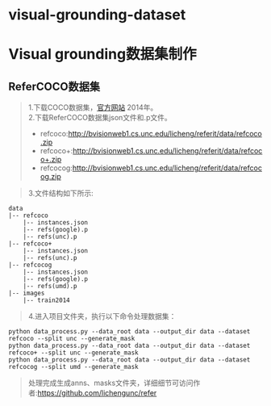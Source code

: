 # visual-grounding-dataset
Visual grounding数据集制作
=
## ReferCOCO数据集
>1.下载COCO数据集，[官方网站](http://cocodataset.org/#overview) 2014年。<br>
>2.下载ReferCOCO数据集json文件和.p文件。<br>
>  * refcoco:http://bvisionweb1.cs.unc.edu/licheng/referit/data/refcoco.zip
>  * refcoco+:http://bvisionweb1.cs.unc.edu/licheng/referit/data/refcoco+.zip
>  * refcocog:http://bvisionweb1.cs.unc.edu/licheng/referit/data/refcocog.zip <br>

>3.文件结构如下所示:
```
data
|-- refcoco
    |-- instances.json
    |-- refs(google).p
    |-- refs(unc).p
|-- refcoco+
    |-- instances.json
    |-- refs(unc).p
|-- refcocog
    |-- instances.json
    |-- refs(google).p
    |-- refs(umd).p
|-- images
    |-- train2014
  ```
 >4.进入项目文件夹，执行以下命令处理数据集：
 ```
 python data_process.py --data_root data --output_dir data --dataset refcoco --split unc --generate_mask
 python data_process.py --data_root data --output_dir data --dataset refcoco+ --split unc --generate_mask
 python data_process.py --data_root data --output_dir data --dataset refcocog --split umd --generate_mask
 ```
 >处理完成生成anns、masks文件夹，详细细节可访问作者:https://github.com/lichengunc/refer <br>
